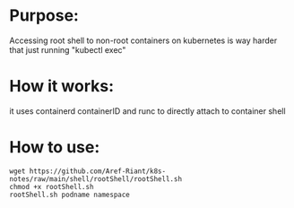 # Purpose:
Accessing root shell to non-root containers on kubernetes is way harder that just running "kubectl exec"

# How it works:
it uses containerd containerID and runc to directly attach to container shell

# How to use:
```
wget https://github.com/Aref-Riant/k8s-notes/raw/main/shell/rootShell/rootShell.sh
chmod +x rootShell.sh
rootShell.sh podname namespace
```
